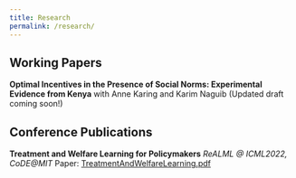 ```yaml
---
title: Research
permalink: /research/
---
```



## Working Papers


**Optimal Incentives in the Presence of Social Norms: Experimental Evidence from Kenya**
with Anne Karing and Karim Naguib (Updated draft coming soon!)


## Conference Publications

**Treatment and Welfare Learning for Policymakers**
*ReALML @ ICML2022, CoDE@MIT*
Paper: [TreatmentAndWelfareLearning.pdf](edjeeongithub.github.io/files/real-treatment-welfare-learning.pdf)  





<!-- ---
layout: archive
title: "Publications"
permalink: /publications/
author_profile: true
---

{% if author.googlescholar %}
  You can also find my articles on <u><a href="{{author.googlescholar}}">my Google Scholar profile</a>.</u>
{% endif %}

{% include base_path %}

{% for post in site.publications reversed %}
  {% include archive-single.html %}
{% endfor %} -->
